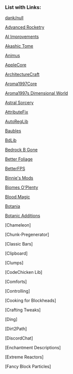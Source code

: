 ### List with Links:

[dank/null](
https://minecraft.curseforge.com/projects/dank-null)

[Advanced Rocketry](
https://minecraft.curseforge.com/projects/advanced-rocketry)

[AI Improvements](
https://minecraft.curseforge.com/projects/ai-improvements)

[Akashic Tome](
https://minecraft.curseforge.com/projects/akashic-tome)

[Animus](
https://minecraft.curseforge.com/projects/animus)

[AppleCore](
https://minecraft.curseforge.com/projects/applecore)

[ArchitectureCraft](
https://minecraft.curseforge.com/projects/architecturecraft-elytradev)

[Aroma1997Core](
https://minecraft.curseforge.com/projects/aroma1997core)

[Aroma1997s Dimensional World](
https://minecraft.curseforge.com/projects/aroma1997s-dimensional-world)

[Astral Sorcery](
https://minecraft.curseforge.com/projects/astral-sorcery)

[AttributeFix](
https://minecraft.curseforge.com/projects/attributefix)

[AutoRegLib](
https://minecraft.curseforge.com/projects/autoreglib)

[Baubles](
https://minecraft.curseforge.com/projects/baubles)

[BdLib](
https://minecraft.curseforge.com/projects/bdlib)

[Bedrock B Gone](
https://minecraft.curseforge.com/projects/bedrock-b-gone)

[Better Foliage](
https://minecraft.curseforge.com/projects/better-foliage)

[BetterFPS](
https://minecraft.curseforge.com/projects/betterfps)

[Binnie's Mods](
https://minecraft.curseforge.com/projects/binnies-mods)

[Biomes O'Plenty](
https://minecraft.curseforge.com/projects/biomes-o-plenty)

[Blood Magic](
https://minecraft.curseforge.com/projects/blood-magic)

[Botania](
https://minecraft.curseforge.com/projects/botania)

[Botanic Additions](
https://minecraft.curseforge.com/projects/botanic-additions)

[Chameleon]

[Chunk-Pregenerator]

[Classic Bars]

[Clipboard]

[Clumps]

[CodeChicken Lib]

[Comforts]

[Controlling]

[Cooking for Blockheads]

[Crafting Tweaks]

[Ding]

[Dirt2Path]

[DiscordChat]

[Enchantment Descriptions]

[Extreme Reactors]

[Fancy Block Particles]



